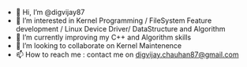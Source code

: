 - 👋 Hi, I’m @digvijay87
- 👀 I’m interested in Kernel Programming / FileSystem Feature development / Linux Device Driver/ DataStructure and Algorithm
- 🌱 I’m currently improving my C++ and Algorithm skills
- 💞️ I’m looking to collaborate on Kernel Maintenence 
- 📫 How to reach me : contact me on digvijay.chauhan87@gmail.com

<!---
digvijay87/digvijay87 is a ✨ special ✨ repository because its `README.md` (this file) appears on your GitHub profile.
You can click the Preview link to take a look at your changes.
--->
